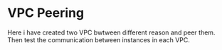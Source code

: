 # VPC Peering

Here i have created two VPC bwtween different reason and peer them. Then test the communication between instances in each VPC.
